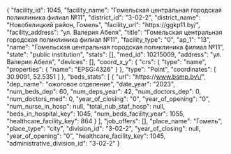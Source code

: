 {
    "facility_id": 1045,
    "facility_name": "Гомельская центральная городская поликлиника филиал №11",
    "district_id": "3-02-2",
    "district_name": "Новобелицкий район, Гомель",
    "facility_url": "https:\/\/ggkp11.by\/",
    "facility_address": "ул. Валерия Абеля",
    "title": "Гомельская центральная городская поликлиника филиал №11",
    "facility_type": "0",
    "ap_1": "13",
    "name": "Гомельская центральная городская поликлиника филиал №11",
    "state": "public institution",
    "stats": [],
    "med_id": 10215009,
    "address": "ул. Валерия Абеля",
    "devices": [],
    "coord_x_y": {
        "crs": {
            "type": "name",
            "properties": {
                "name": "EPSG:4326"
            }
        },
        "type": "Point",
        "coordinates": [
            30.9091,
            52.5351
        ]
    },
    "beds_stats": [
        {
            "url": "https:\/\/www.bsmp.by\/",
            "dep_name": "ожоговое отделение",
            "date_year": "2023",
            "num_beds_dep": 60,
            "num_deps_year": 42,
            "num_doctors_dep": 0,
            "num_doctors_med": 0,
            "year_of_closing": "0",
            "year_of_opening": "0",
            "num_nurse_in_hosp": null,
            "total_nub_staf_hosp": null,
            "beds_in_hospital_key": 1045,
            "num_beds_facility_year": 1055,
            "healthcare_facility_key": 864
        }
    ],
    "job_offers": [],
    "place_name": "Гомель",
    "place_type": "city",
    "division_id": "3-02-2",
    "year_of_closing": null,
    "year_of_opening": "0",
    "healthcare_facility_key": 1045,
    "administrative_division_id": "3-02-2"
}